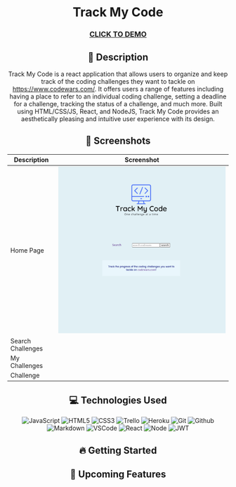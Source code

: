 <div id="description" align="center">

# Track My Code

### [CLICK TO DEMO](https://track-your-code.netlify.app/)


## :pencil: Description
  
Track My Code is a react application that allows users to organize and keep track of the coding challenges they want to tackle on https://www.codewars.com/. It offers users a range of features including having a place to refer to an individual coding challenge, setting a deadline for a challenge, tracking the status of a challenge, and much more. Built using HTML/CSS/JS, React, and NodeJS, Track My Code provides an aesthetically pleasing and intuitive user experience with its design.
  
## :camera_flash: Screenshots 

| Description | Screenshot |
| --------------- | --------------- |
| Home Page  | <img src='/src/readme-imgs/home-page.png'>  |
| Search Challenges  |  |
| My Challenges  |   |
| Challenge  |   |
  
## :computer: Technologies Used


![JavaScript](https://img.shields.io/badge/-JavaScript-05122A?style=flat&logo=javascript)
![HTML5](https://img.shields.io/badge/-HTML5-05122A?style=flat&logo=html5)
![CSS3](https://img.shields.io/badge/-CSS-05122A?style=flat&logo=css3)
![Trello](https://img.shields.io/badge/-Trello-05122A?style=flat&logo=trello)
![Heroku](https://img.shields.io/badge/-Heroku-05122A?style=flat&logo=heroku)
![Git](https://img.shields.io/badge/-Git-05122A?style=flat&logo=git)
![Github](https://img.shields.io/badge/-GitHub-05122A?style=flat&logo=github)
![Markdown](https://img.shields.io/badge/-Markdown-05122A?style=flat&logo=markdown)
![VSCode](https://img.shields.io/badge/-VS_Code-05122A?style=flat&logo=visualstudio)
![React](https://img.shields.io/badge/-React-05122A?style=flat&logo=react)
![Node](https://img.shields.io/badge/-Node.js-05122A?style=flat&logo=node.js)
![JWT](https://img.shields.io/badge/-JSON_Web_Tokens-05122A?style=flat&logo=jsonwebtokens)
  
## :fire: Getting Started
  

## :satellite: Upcoming Features

